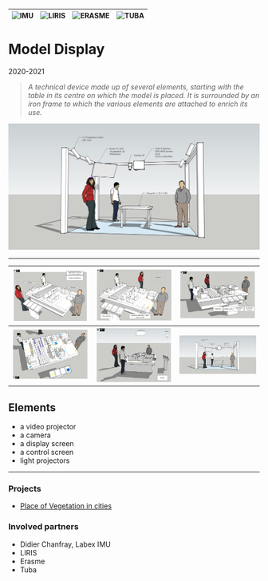 |![IMU](/partners/LabexIMU_100.png#center)|![LIRIS](/partners/logo_liris_100.png#center)|![ERASME](/partners/Erasme_100.jpg#center)|![TUBA](/partners/Tuba_100.jpg#center)|
|---|---|---|---|

# Model Display
2020-2021

>*A technical device made up of several elements, starting with the table in its centre on which the model is placed. It is surrounded by an iron frame to which the various elements are attached to enrich its use.*

![illustration](concept6.png)

***

|![concept1](concept1.png#center)|![concept2](concept2.png#center)|![concept3](concept3.png#center)|
|---|---|---|
|![concept4](concept4.png#center)|![concept5](concept5.png#center)|![concept6](concept6.png#center)|

## Elements
* a video projector
* a camera
* a display screen
* a control screen
* light projectors

***

### Projects
* [Place of Vegetation in cities](/projects/cities-vegetation)

### Involved partners
* Didier Chanfray, Labex IMU
* LIRIS
* Erasme
* Tuba

